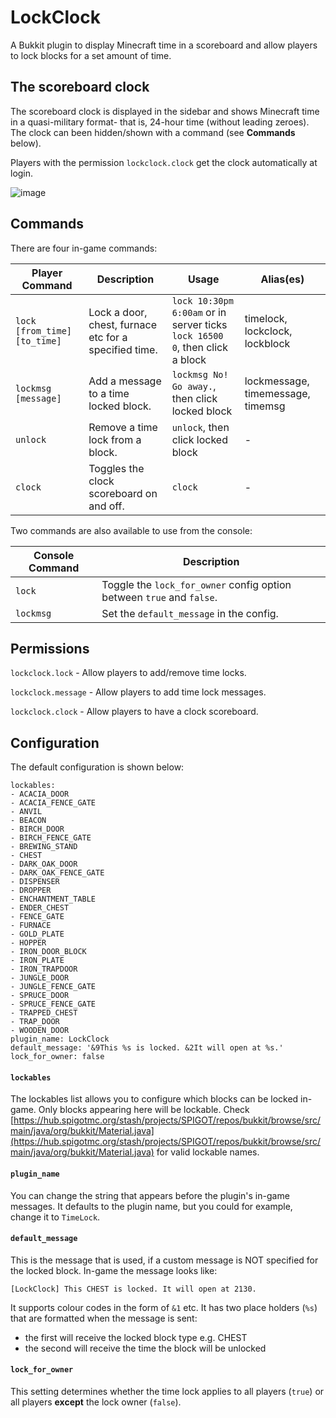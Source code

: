 # LockClock
A Bukkit plugin to display Minecraft time in a scoreboard and allow players to lock blocks for a set amount of time.

## The scoreboard clock
The scoreboard clock is displayed in the sidebar and shows Minecraft time in a quasi-military format- that is, 24-hour time (without leading zeroes). The clock can been hidden/shown with a command (see __Commands__ below).

Players with the permission `lockclock.clock` get the clock automatically at login.

![image](https://www.dropbox.com/s/xnmriq6p108ogou/lockclock.jpg?dl=1)

## Commands
There are four in-game commands:

Player Command  | Description | Usage | Alias(es)
------------- | ------------- | ------------- | -------------
`lock [from_time] [to_time]` | Lock a door, chest, furnace etc for a specified time. | `lock 10:30pm 6:00am` or in server ticks `lock 16500 0`, then click a block | timelock, lockclock, lockblock
`lockmsg [message]`  | Add a message to a time locked block. | `lockmsg No! Go away.`, then click locked block | lockmessage, timemessage, timemsg
`unlock` | Remove a time lock from a block. | `unlock`, then click locked block | -
`clock` | Toggles the clock scoreboard on and off. | `clock` | -

Two commands are also available to use from the console:

Console Command  | Description
------------- | -------------
`lock`  | Toggle the `lock_for_owner` config option between `true` and `false`.
`lockmsg`  | Set the `default_message` in the config.

## Permissions
`lockclock.lock` - Allow players to add/remove time locks.

`lockclock.message` - Allow players to add time lock messages.

`lockclock.clock` - Allow players to have a clock scoreboard.


## Configuration
The default configuration is shown below:

```
lockables:
- ACACIA_DOOR
- ACACIA_FENCE_GATE
- ANVIL
- BEACON
- BIRCH_DOOR
- BIRCH_FENCE_GATE
- BREWING_STAND
- CHEST
- DARK_OAK_DOOR
- DARK_OAK_FENCE_GATE
- DISPENSER
- DROPPER
- ENCHANTMENT_TABLE
- ENDER_CHEST
- FENCE_GATE
- FURNACE
- GOLD_PLATE
- HOPPER
- IRON_DOOR_BLOCK
- IRON_PLATE
- IRON_TRAPDOOR
- JUNGLE_DOOR
- JUNGLE_FENCE_GATE
- SPRUCE_DOOR
- SPRUCE_FENCE_GATE
- TRAPPED_CHEST
- TRAP_DOOR
- WOODEN_DOOR
plugin_name: LockClock
default_message: '&9This %s is locked. &2It will open at %s.'
lock_for_owner: false
```
#### `lockables`
The lockables list allows you to configure which blocks can be locked in-game. Only blocks appearing here will be lockable. Check [https://hub.spigotmc.org/stash/projects/SPIGOT/repos/bukkit/browse/src/main/java/org/bukkit/Material.java](https://hub.spigotmc.org/stash/projects/SPIGOT/repos/bukkit/browse/src/main/java/org/bukkit/Material.java) for valid lockable names.

#### `plugin_name`
You can change the string that appears before the plugin's in-game messages. It defaults to the plugin name, but you could for example, change it to `TimeLock`.

#### `default_message`
This is the message that is used, if a custom message is NOT specified for the locked block. In-game the message looks like:

`[LockClock] This CHEST is locked. It will open at 2130.`

It supports colour codes in the form of `&1` etc. It has two place holders (`%s`) that are formatted when the message is sent:

* the first will receive the locked block type e.g. CHEST
* the second will receive the time the block will be unlocked

#### `lock_for_owner`
This setting determines whether the time lock applies to all players (`true`) or all players __except__ the lock owner (`false`).
